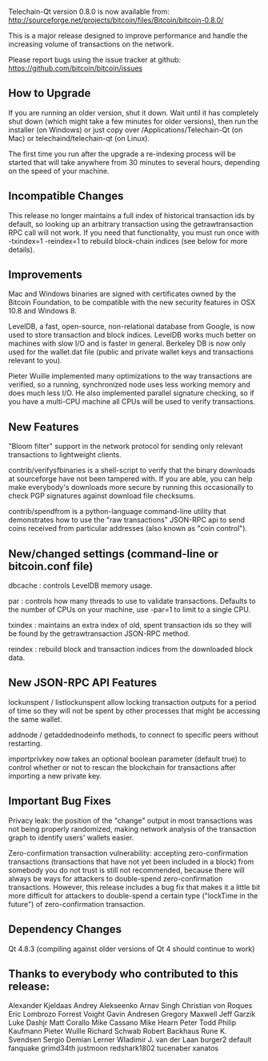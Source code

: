 Telechain-Qt version 0.8.0 is now available from:
  http://sourceforge.net/projects/bitcoin/files/Bitcoin/bitcoin-0.8.0/

This is a major release designed to improve performance and handle the
increasing volume of transactions on the network.

Please report bugs using the issue tracker at github:
  https://github.com/bitcoin/bitcoin/issues

How to Upgrade
--------------

If you are running an older version, shut it down. Wait
until it has completely shut down (which might take a few minutes for older
versions), then run the installer (on Windows) or just copy over
/Applications/Telechain-Qt (on Mac) or telechaind/telechain-qt (on Linux).

The first time you run after the upgrade a re-indexing process will be
started that will take anywhere from 30 minutes to several hours,
depending on the speed of your machine.

Incompatible Changes
--------------------

This release no longer maintains a full index of historical transaction ids
by default, so looking up an arbitrary transaction using the getrawtransaction
RPC call will not work. If you need that functionality, you must run once
with -txindex=1 -reindex=1 to rebuild block-chain indices (see below for more
details).

Improvements
------------

Mac and Windows binaries are signed with certificates owned by the Bitcoin
Foundation, to be compatible with the new security features in OSX 10.8 and
Windows 8.

LevelDB, a fast, open-source, non-relational database from Google, is
now used to store transaction and block indices.  LevelDB works much better
on machines with slow I/O and is faster in general. Berkeley DB is now only
used for the wallet.dat file (public and private wallet keys and transactions
relevant to you).

Pieter Wuille implemented many optimizations to the way transactions are
verified, so a running, synchronized node uses less working memory and does
much less I/O. He also implemented parallel signature checking, so if you
have a multi-CPU machine all CPUs will be used to verify transactions.

New Features
------------

"Bloom filter" support in the network protocol for sending only relevant transactions to
lightweight clients.

contrib/verifysfbinaries is a shell-script to verify that the binary downloads
at sourceforge have not been tampered with. If you are able, you can help make
everybody's downloads more secure by running this occasionally to check PGP
signatures against download file checksums.

contrib/spendfrom is a python-language command-line utility that demonstrates
how to use the "raw transactions" JSON-RPC api to send coins received from particular
addresses (also known as "coin control").

New/changed settings (command-line or bitcoin.conf file)
--------------------------------------------------------

dbcache : controls LevelDB memory usage.

par : controls how many threads to use to validate transactions. Defaults to the number
of CPUs on your machine, use -par=1 to limit to a single CPU.

txindex : maintains an extra index of old, spent transaction ids so they will be found
by the getrawtransaction JSON-RPC method.

reindex : rebuild block and transaction indices from the downloaded block data.

New JSON-RPC API Features
-------------------------

lockunspent / listlockunspent allow locking transaction outputs for a period of time so
they will not be spent by other processes that might be accessing the same wallet.

addnode / getaddednodeinfo methods, to connect to specific peers without restarting.

importprivkey now takes an optional boolean parameter (default true) to control whether
or not to rescan the blockchain for transactions after importing a new private key.

Important Bug Fixes
-------------------

Privacy leak: the position of the "change" output in most transactions was not being
properly randomized, making network analysis of the transaction graph to identify
users' wallets easier. 

Zero-confirmation transaction vulnerability: accepting zero-confirmation transactions
(transactions that have not yet been included in a block) from somebody you do not
trust is still not recommended, because there will always be ways for attackers to
double-spend zero-confirmation transactions. However, this release includes a bug
fix that makes it a little bit more difficult for attackers to double-spend a
certain type ("lockTime in the future") of zero-confirmation transaction.

Dependency Changes
------------------

Qt 4.8.3 (compiling against older versions of Qt 4 should continue to work)


Thanks to everybody who contributed to this release:
----------------------------------------------------

Alexander Kjeldaas
Andrey Alekseenko
Arnav Singh
Christian von Roques
Eric Lombrozo
Forrest Voight
Gavin Andresen
Gregory Maxwell
Jeff Garzik
Luke Dashjr
Matt Corallo
Mike Cassano
Mike Hearn
Peter Todd
Philip Kaufmann
Pieter Wuille
Richard Schwab
Robert Backhaus
Rune K. Svendsen
Sergio Demian Lerner
Wladimir J. van der Laan
burger2
default
fanquake
grimd34th
justmoon
redshark1802
tucenaber
xanatos

